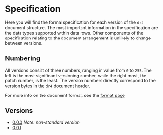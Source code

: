# Specification

Here you will find the formal specification for each version of the `dr4` document structure. The most important information in the specification are the data types supported within data rows. Other components of the specification relating to the document arrangement is unlikely to change between versions.

## Numbering

All versions consist of three numbers, ranging in value from `0` to `255`. The left is the most significant versioning number, while the right most, the patch number, is the least. The version numbers directly correspond to the version bytes in the `dr4` document header.

For more info on the document format, see the [format page](/format.html)

## Versions


* [0.0.0](/spec/0-0-0.html)    *Note: non-standard version* 
* [0.0.1](/spec/0-0-1.html)

